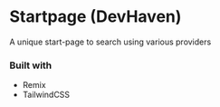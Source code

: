 # Startpage (DevHaven)

A unique start-page to search using various providers

### Built with

- Remix
- TailwindCSS
